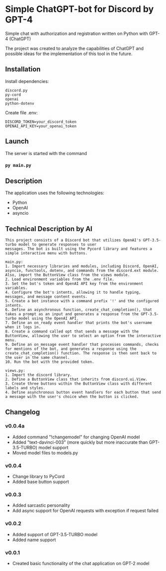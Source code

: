 # Simple ChatGPT-bot for Discord by GPT-4

Simple chat with authorization and registration written on Python with GPT-4 (ChatGPT)

The project was created to analyze the capabilities of ChatGPT and possible ideas for the implementation of this tool in
the future.

## Installation

Install dependencies:

```
discord.py
py-cord
openai
python-dotenv 
```

Create file .env:

```env
DISCORD_TOKEN=your_discord_token
OPENAI_API_KEY=your_openai_token
```

## Launch

The server is started with the command

### `py main.py`

## Description

The application uses the following technologies:

- Python
- OpenAI
- asyncio

## Technical Description by AI

```text
This project consists of a Discord bot that utilizes OpenAI's GPT-3.5-turbo model to generate responses to user
messages. The bot is built using the Pycord library and features a simple interactive menu with buttons.

main.py:
1. Import necessary libraries and modules, including Discord, OpenAI, asyncio, functools, dotenv, and commands from the discord.ext module. Also, import the ButtonView class from the views module.
2. Load environment variables from the .env file.
3. Set the bot's token and OpenAI API key from the environment variables.
4. Configure the bot's intents, allowing it to handle typing, messages, and message content events.
5. Create a bot instance with a command prefix '!' and the configured intents.
6. Define an asynchronous function, create_chat_completion(), that takes a prompt as an input and generates a response from the GPT-3.5-turbo model using the OpenAI API.
7. Define an on_ready event handler that prints the bot's username when it logs in.
8. Create a command called opt that sends a message with the ButtonView, allowing the user to select an option from the interactive menu.
9. Define an on_message event handler that processes commands, checks for mentions of the bot, and generates a response using the create_chat_completion() function. The response is then sent back to the user in the same channel.
10. Run the bot with the provided token.

views.py:
1. Import the discord library.
2. Define a ButtonView class that inherits from discord.ui.View.
3. Create three buttons within the ButtonView class with different labels and styles.
4. Define asynchronous button event handlers for each button that send a message with the user's choice when the button is clicked.
```

## Changelog

### v0.0.4a

- Added command "!changemodel" for changing OpenAI model
- Added "text-davinci-003" (more quickly but more inaccurate than GPT-3.5-TURBO) model support
- Moved model files to models.py

### v0.0.4

- Change library to PyCord
- Added base button support

### v0.0.3

- Added sarcastic personality
- Add async support for OpenAI requests with exception if request failed

### v0.0.2

- Added support of GPT-3.5-TURBO model
- Added name support

### v0.0.1

- Created basic functionality of the chat application on GPT-2 model
